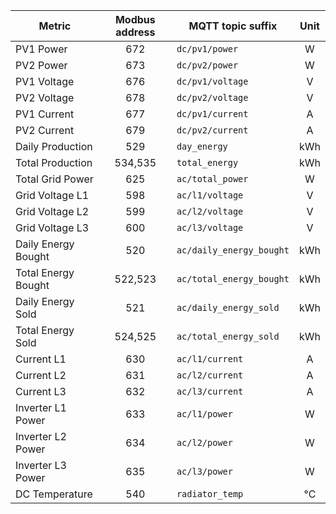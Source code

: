 |Metric|Modbus address|MQTT topic suffix|Unit|
|---|:-:|---|:-:|
|PV1 Power|672|`dc/pv1/power`|W|
|PV2 Power|673|`dc/pv2/power`|W|
|PV1 Voltage|676|`dc/pv1/voltage`|V|
|PV2 Voltage|678|`dc/pv2/voltage`|V|
|PV1 Current|677|`dc/pv1/current`|A|
|PV2 Current|679|`dc/pv2/current`|A|
|Daily Production|529|`day_energy`|kWh|
|Total Production|534,535|`total_energy`|kWh|
|Total Grid Power|625|`ac/total_power`|W|
|Grid Voltage L1|598|`ac/l1/voltage`|V|
|Grid Voltage L2|599|`ac/l2/voltage`|V|
|Grid Voltage L3|600|`ac/l3/voltage`|V|
|Daily Energy Bought|520|`ac/daily_energy_bought`|kWh|
|Total Energy Bought|522,523|`ac/total_energy_bought`|kWh|
|Daily Energy Sold|521|`ac/daily_energy_sold`|kWh|
|Total Energy Sold|524,525|`ac/total_energy_sold`|kWh|
|Current L1|630|`ac/l1/current`|A|
|Current L2|631|`ac/l2/current`|A|
|Current L3|632|`ac/l3/current`|A|
|Inverter L1 Power|633|`ac/l1/power`|W|
|Inverter L2 Power|634|`ac/l2/power`|W|
|Inverter L3 Power|635|`ac/l3/power`|W|
|DC Temperature|540|`radiator_temp`|°C|
